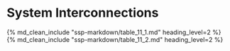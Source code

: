 # System Interconnections
<!--
Instructions: List data covering all interconnected systems in the two tables in this section as described below. Add additional rows as needed. A system interconnection is the direct connection of two or more IT systems for the purpose of sharing information resources (data or services). CIO-IT Security-24-125: Managing Information Exchange Agreements documents the type of agreements required when information is exchanged between systems, including when an Information Exchange Agreement (IEA)/Memorandum of Agreement (MOA) or Interconnection Security Agreement (ISA)/MOA is required. Any IEA/MOA or ISA/MOA between GSA and external entities including off-site contractors or Federal agency/departments must be approved by the GSA CISO.

Note: For system interconnections with an IEA/ISA/MOU, additional information regarding connection may be found in the associated IEA/ISA/MOU.
-->

{% md_clean_include "ssp-markdown/table_11_1.md" heading_level=2 %}
{% md_clean_include "ssp-markdown/table_11_2.md" heading_level=2 %}
